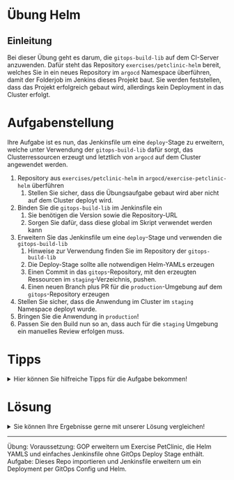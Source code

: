 # Übung Helm

## Einleitung
Bei dieser Übung geht es darum, die `gitops-build-lib` auf dem CI-Server anzuwenden. 
Dafür steht das Repository `exercises/petclinic-helm` bereit, welches Sie in ein neues Repository im 
`argocd` Namespace überführen, damit der Folderjob im Jenkins dieses Projekt baut. Sie werden feststellen, 
dass das Projekt erfolgreich gebaut wird, allerdings kein Deployment in das Cluster erfolgt. 

# Aufgabenstellung

Ihre Aufgabe ist es nun, das Jenkinsfile um eine `deploy`-Stage zu erweitern, welche unter Verwendung der `gitops-build-lib` dafür sorgt,
das Clusterressourcen erzeugt und letztlich von `argocd` auf dem Cluster angewendet werden.

1. Repository aus `exercises/petclinic-helm` in `argocd/exercise-petclinic-helm` überführen
   1. Stellen Sie sicher, dass die Übungsaufgabe gebaut wird aber nicht auf dem Cluster deployt wird.
2. Binden Sie die `gitops-build-lib` im Jenkinsfile ein
   1. Sie benötigen die Version sowie die Repository-URL
   2. Sorgen Sie dafür, dass diese global im Skript verwendet werden kann
3. Erweitern Sie das Jenkinsfile um eine `deploy`-Stage und verwenden die `gitops-build-lib`
   1. Hinweise zur Verwendung finden Sie im Repository der `gitops-build-lib`
   2. Die Deploy-Stage sollte alle notwendigen Helm-YAMLs erzeugen
   3. Einen Commit in das `gitops`-Repository, mit den erzeugten Ressourcen im `staging`-Verzeichnis, pushen. 
   4. Einen neuen Branch plus PR für die `production`-Umgebung auf dem `gitops`-Repository erzeugen
4. Stellen Sie sicher, dass die Anwendung im Cluster im `staging` Namespace deployt wurde.
5. Bringen Sie die Anwendung in `production`!
6. Passen Sie den Build nun so an, dass auch für die `staging` Umgebung ein manuelles Review erfolgen muss.

# Tipps

<details>

<summary>Hier können Sie hilfreiche Tipps für die Aufgabe bekommen!</summary>

* Der SCM-Manager bietet einen Import für Repositories
* Die Verwendung der CES-Build-Lib dient als Beispiel
* Die Dokumentation der [GitOps-Build-Lib]()

</details>

# Lösung

<details>

<summary>Sie können Ihre Ergebnisse gerne mit unserer Lösung vergleichen!</summary>

1. Verwenden Sie die Import-Funktion des SCM-Managers um ein Repository von einem Namespace in den anderen zu clonen. 
   1. Alternativ erzeugen Sie einen Dump und importieren diesen 


2. Einbinden der `gitops-build-lib`:
```groovy

gitOpsBuildLib = library(identifier: "gitops-build-lib@${gitOpsBuildLibVersion}",
    retriever: modernSCM([$class: 'GitSCMSource', remote: gitOpsBuildLibRepo, credentialsId: scmManagerCredentials])
).com.cloudogu.gitops.gitopsbuildlib

...
// define the variable outside of any scope to ensure its globally usable within the script
def gitOpsBuildLib
```

3. Erstellen Sie die notwendige Konfiguration für die Build-Lib als Map
   1. Spezifizieren Sie die Repository-Inhalte
   ```groovy
        [ 
            ...
            scmProvider: ..
            ...
        ]
   ```
   2. Spezifieieren Sie ...

4. Stellen Sie sicher, dass die Anwendung im Cluster deployt wurde
   `kubectl get pods -n argocd-staging`

5. Rufen Sie nun das `gitops`-Repository für ArgoCD auf und führen ein Review des PRs durch.
6. 

</details>



---------------------------------

Übung:
Voraussetzung: GOP erweitern um Exercise PetClinic, die Helm YAMLS und einfaches Jenkinsfile ohne GitOps Deploy Stage enthält.
Aufgabe: Dieses Repo importieren und Jenkinsfile erweitern um ein Deployment per GitOps Config und Helm.

